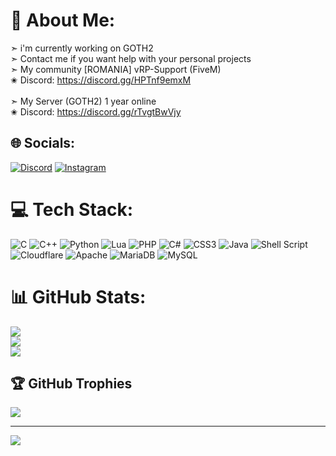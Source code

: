 # 💫 About Me:
➣ i'm currently working on GOTH2<br>➣ Contact me if you want help with your personal projects<br>➣ My community [ROMANIA] vRP-Support (FiveM)<br>✬          Discord: https://discord.gg/HPTnf9emxM<br><br>➣ My Server (GOTH2) 1 year online<br>✬         Discord: https://discord.gg/rTvgtBwVjy


## 🌐 Socials:
[![Discord](https://img.shields.io/badge/Discord-%237289DA.svg?logo=discord&logoColor=white)](https://discord.gg/https://discord.gg/HPTnf9emxM) [![Instagram](https://img.shields.io/badge/Instagram-%23E4405F.svg?logo=Instagram&logoColor=white)](https://instagram.com/mihaigbrr) 

# 💻 Tech Stack:
![C](https://img.shields.io/badge/c-%2300599C.svg?style=for-the-badge&logo=c&logoColor=white) ![C++](https://img.shields.io/badge/c++-%2300599C.svg?style=for-the-badge&logo=c%2B%2B&logoColor=white) ![Python](https://img.shields.io/badge/python-3670A0?style=for-the-badge&logo=python&logoColor=ffdd54) ![Lua](https://img.shields.io/badge/lua-%232C2D72.svg?style=for-the-badge&logo=lua&logoColor=white) ![PHP](https://img.shields.io/badge/php-%23777BB4.svg?style=for-the-badge&logo=php&logoColor=white) ![C#](https://img.shields.io/badge/c%23-%23239120.svg?style=for-the-badge&logo=c-sharp&logoColor=white) ![CSS3](https://img.shields.io/badge/css3-%231572B6.svg?style=for-the-badge&logo=css3&logoColor=white) ![Java](https://img.shields.io/badge/java-%23ED8B00.svg?style=for-the-badge&logo=java&logoColor=white) ![Shell Script](https://img.shields.io/badge/shell_script-%23121011.svg?style=for-the-badge&logo=gnu-bash&logoColor=white) ![Cloudflare](https://img.shields.io/badge/Cloudflare-F38020?style=for-the-badge&logo=Cloudflare&logoColor=white) ![Apache](https://img.shields.io/badge/apache-%23D42029.svg?style=for-the-badge&logo=apache&logoColor=white) ![MariaDB](https://img.shields.io/badge/MariaDB-003545?style=for-the-badge&logo=mariadb&logoColor=white) ![MySQL](https://img.shields.io/badge/mysql-%2300f.svg?style=for-the-badge&logo=mysql&logoColor=white)
# 📊 GitHub Stats:
![](https://github-readme-stats.vercel.app/api?username=Zedu02&theme=omni&hide_border=false&include_all_commits=false&count_private=false)<br/>
![](https://github-readme-streak-stats.herokuapp.com/?user=Zedu02&theme=omni&hide_border=false)<br/>
![](https://github-readme-stats.vercel.app/api/top-langs/?username=Zedu02&theme=omni&hide_border=false&include_all_commits=false&count_private=false&layout=compact)

## 🏆 GitHub Trophies
![](https://github-profile-trophy.vercel.app/?username=Zedu02&theme=discord&no-frame=false&no-bg=true&margin-w=4)

---
[![](https://visitcount.itsvg.in/api?id=Zedu02&icon=0&color=0)](https://visitcount.itsvg.in)

<!-- Proudly created with GPRM ( https://gprm.itsvg.in ) -->
